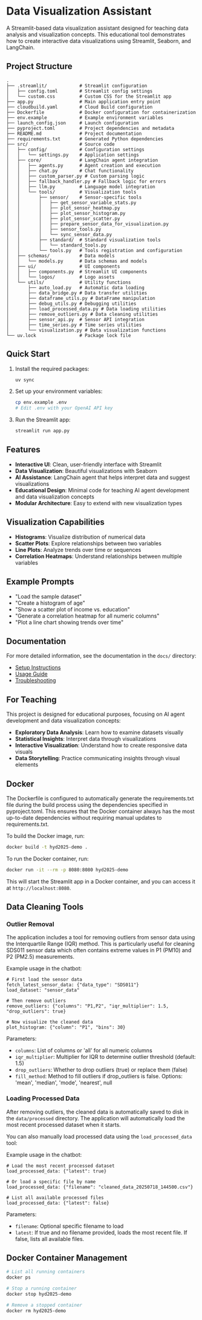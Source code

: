 # Data Visualization Assistant

A Streamlit-based data visualization assistant designed for teaching data analysis and visualization concepts. This educational tool demonstrates how to create interactive data visualizations using Streamlit, Seaborn, and LangChain.

## Project Structure

```
.
├── .streamlit/            # Streamlit configuration
│   ├── config.toml        # Streamlit config settings
│   └── custom.css         # Custom CSS for the Streamlit app
├── app.py                 # Main application entry point
├── cloudbuild.yaml        # Cloud Build configuration
├── Dockerfile             # Docker configuration for containerization
├── env.example            # Example environment variables
├── launch_config.json     # Launch configuration
├── pyproject.toml         # Project dependencies and metadata
├── README.md              # Project documentation
├── requirements.txt       # Generated Python dependencies
├── src/                   # Source code
│   ├── config/            # Configuration settings
│   │   └── settings.py    # Application settings
│   ├── core/              # LangChain agent integration
│   │   ├── agents.py      # Agent creation and execution
│   │   ├── chat.py        # Chat functionality
│   │   ├── custom_parser.py # Custom parsing logic
│   │   ├── fallback_handler.py # Fallback logic for errors
│   │   ├── llm.py         # Language model integration
│   │   └── tools/         # Visualization tools
│   │       ├── sensor/    # Sensor-specific tools
│   │       │   ├── get_sensor_variable_stats.py
│   │       │   ├── plot_sensor_heatmap.py
│   │       │   ├── plot_sensor_histogram.py
│   │       │   ├── plot_sensor_scatter.py
│   │       │   ├── prepare_sensor_data_for_visualization.py
│   │       │   ├── sensor_tools.py
│   │       │   └── sync_sensor_data.py
│   │       ├── standard/  # Standard visualization tools
│   │       │   └── standard_tools.py
│   │       └── tools.py   # Tools registration and configuration
│   ├── schemas/           # Data models
│   │   └── models.py      # Data schemas and models
│   ├── ui/                # UI components
│   │   ├── components.py  # Streamlit UI components
│   │   └── logos/         # Logo assets
│   └── utils/             # Utility functions
│       ├── auto_load.py   # Automatic data loading
│       ├── data_bridge.py # Data transfer utilities
│       ├── dataframe_utils.py # DataFrame manipulation
│       ├── debug_utils.py # Debugging utilities
│       ├── load_processed_data.py # Data loading utilities
│       ├── remove_outliers.py # Data cleaning utilities
│       ├── sensor_api.py  # Sensor API integration
│       ├── time_series.py # Time series utilities
│       └── visualization.py # Data visualization functions
└── uv.lock                # Package lock file
```

## Quick Start

1. Install the required packages:

   ```bash
   uv sync
   ```

2. Set up your environment variables:

   ```bash
   cp env.example .env
   # Edit .env with your OpenAI API key
   ```

3. Run the Streamlit app:
   ```bash
   streamlit run app.py
   ```

## Features

- **Interactive UI**: Clean, user-friendly interface with Streamlit
- **Data Visualization**: Beautiful visualizations with Seaborn
- **AI Assistance**: LangChain agent that helps interpret data and suggest visualizations
- **Educational Design**: Minimal code for teaching AI agent development and data visualization concepts
- **Modular Architecture**: Easy to extend with new visualization types

## Visualization Capabilities

- **Histograms**: Visualize distribution of numerical data
- **Scatter Plots**: Explore relationships between two variables
- **Line Plots**: Analyze trends over time or sequences
- **Correlation Heatmaps**: Understand relationships between multiple variables

## Example Prompts

- "Load the sample dataset"
- "Create a histogram of age"
- "Show a scatter plot of income vs. education"
- "Generate a correlation heatmap for all numeric columns"
- "Plot a line chart showing trends over time"

## Documentation

For more detailed information, see the documentation in the `docs/` directory:

- [Setup Instructions](docs/setup.md)
- [Usage Guide](docs/usage.md)
- [Troubleshooting](docs/troubleshooting.md)

## For Teaching

This project is designed for educational purposes, focusing on AI agent development and data visualization concepts:

- **Exploratory Data Analysis**: Learn how to examine datasets visually
- **Statistical Insights**: Interpret data through visualizations
- **Interactive Visualization**: Understand how to create responsive data visuals
- **Data Storytelling**: Practice communicating insights through visual elements

## Docker

The Dockerfile is configured to automatically generate the requirements.txt file during the build process using the dependencies specified in pyproject.toml. This ensures that the Docker container always has the most up-to-date dependencies without requiring manual updates to requirements.txt.

To build the Docker image, run:

```bash
docker build -t hyd2025-demo .
```

To run the Docker container, run:

```bash
docker run -it --rm -p 8080:8080 hyd2025-demo
```

This will start the Streamlit app in a Docker container, and you can access it at `http://localhost:8080`.

## Data Cleaning Tools

### Outlier Removal

The application includes a tool for removing outliers from sensor data using the Interquartile Range (IQR) method. This is particularly useful for cleaning SDS011 sensor data which often contains extreme values in P1 (PM10) and P2 (PM2.5) measurements.

Example usage in the chatbot:

```
# First load the sensor data
fetch_latest_sensor_data: {"data_type": "SDS011"}
load_dataset: "sensor_data"

# Then remove outliers
remove_outliers: {"columns": "P1,P2", "iqr_multiplier": 1.5, "drop_outliers": true}

# Now visualize the cleaned data
plot_histogram: {"column": "P1", "bins": 30}
```

Parameters:

- `columns`: List of columns or 'all' for all numeric columns
- `iqr_multiplier`: Multiplier for IQR to determine outlier threshold (default: 1.5)
- `drop_outliers`: Whether to drop outliers (true) or replace them (false)
- `fill_method`: Method to fill outliers if drop_outliers is false. Options: 'mean', 'median', 'mode', 'nearest', null

### Loading Processed Data

After removing outliers, the cleaned data is automatically saved to disk in the `data/processed` directory. The application will automatically load the most recent processed dataset when it starts.

You can also manually load processed data using the `load_processed_data` tool:

Example usage in the chatbot:

```
# Load the most recent processed dataset
load_processed_data: {"latest": true}

# Or load a specific file by name
load_processed_data: {"filename": "cleaned_data_20250718_144500.csv"}

# List all available processed files
load_processed_data: {"latest": false}
```

Parameters:

- `filename`: Optional specific filename to load
- `latest`: If true and no filename provided, loads the most recent file. If false, lists all available files.

## Docker Container Management

```bash
# List all running containers
docker ps

# Stop a running container
docker stop hyd2025-demo

# Remove a stopped container
docker rm hyd2025-demo
```
